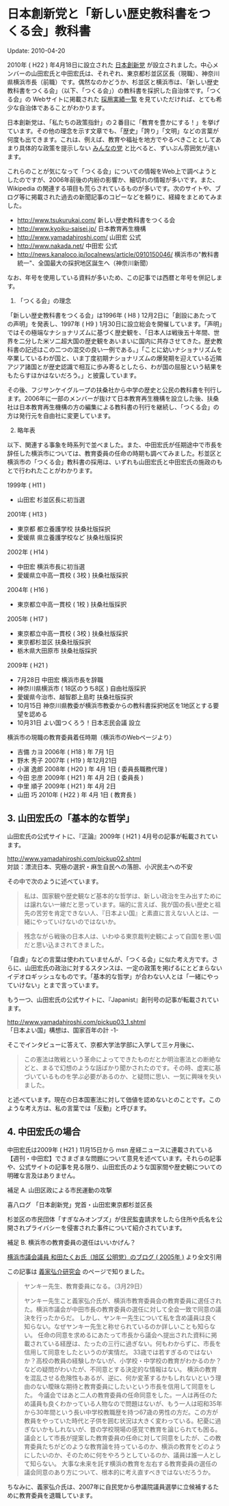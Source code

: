 日本創新党と「新しい歴史教科書をつくる会」教科書
=====

Update: 2010-04-20

2010年 ( H22 ) 年4月18日に設立された [日本創新党](http://www.nippon-soushin.jp/) が設立されました。中心メンバーの山田宏氏と中田宏氏は、それぞれ、東京都杉並区区長（現職）、神奈川県横浜市長（前職）です。偶然なのかどうか、杉並区と横浜市は、「新しい歴史教科書をつくる会」（以下、「つくる会」）の教科書を採択した自治体です。「つくる会」の Webサイトに掲載された [採用実績一覧](http://www.tsukurukai.com/18_saitaku_battle/saitaku00_zenkoku_H17.html) を見ていただければ、とても希少な自治体であることがわかります。

日本創新党は、「私たちの政策指針」の２番目に「教育を豊かにする！」を挙げています。その他の理念を示す文章でも、「歴史」「誇り」「文明」などの言葉が何度も出てきます。これは、例えば、教育や福祉を地方でやるべきこととしてあまり具体的な政策を提示しない [みんなの党](http://www.your-party.jp/) と比べると、ずいぶん雰囲気が違います。

これらのことが気になって「つくる会」についての情報をWeb上で調べようとしたのですが、2006年前後の内紛の影響か、細切れの情報が多いです。また、 Wikipedia の関連する項目も荒らされているものが多いです。次のサイトや、ブログ等に掲載された過去の新聞記事のコピーなどを頼りに、経緯をまとめてみました。

- http://www.tsukurukai.com/ 新しい歴史教科書をつくる会
- http://www.kyoiku-saisei.jp/ 日本教育再生機構
- http://www.yamadahiroshi.com/ 山田宏 公式
- http://www.nakada.net/ 中田宏 公式
- http://news.kanaloco.jp/localnews/article/0910150046/ 横浜市の"教科書統一"、全国最大の採択地区誕生へ（神奈川新聞）

なお、年号を使用している資料が多いため、この記事では西暦と年号を併記します。


1. 「つくる会」の理念

「新しい歴史教科書をつくる会」は1996年 ( H8 ) 12月2日に「創設にあたっての声明」を発表し、1997年 ( H9 ) 1月30日に設立総会を開催しています。「声明」ではその極端なナショナリズムに基づく歴史観を、「日本人は戦後五十年間、世界を二分した米ソ二超大国の歴史観をあいまいに国内に共存させてきた。歴史教科書の記述はこの二つの混交の良い一例である。」「ことに幼いナショナリズムを卒業しているわが国と、いま丁度初期ナショナリズムの爆発期を迎えている近隣アジア諸国とが歴史認識で相互に歩み寄るとしたら、わが国の屈服という結果をもたらすほかはないだろう。」と披露しています。

その後、フジサンケイグループの扶桑社から中学の歴史と公民の教科書を刊行します。2006年に一部のメンバーが抜けて日本教育再生機構を設立した後、扶桑社は日本教育再生機構の方の編集による教科書の刊行を継続し、「つくる会」の方は発行元を自由社に変更しています。


2. 略年表

以下、関連する事象を時系列で並べました。また、中田宏氏が任期途中で市長を辞任した横浜市については、教育委員の任命の時期も調べてみました。杉並区と横浜市の「つくる会」教科書の採用は、いずれも山田宏氏と中田宏氏の施政のもとで行われたことがわかります。

1999年 ( H11 )

- 山田宏 杉並区長に初当選

2001年 ( H13 )

- 東京都 都立養護学校 扶桑社版採択
- 愛媛県 県立養護学校など 扶桑社版採択

2002年 ( H14 )

- 中田宏 横浜市長に初当選
- 愛媛県立中高一貫校 ( 3校 ) 扶桑社版採択

2004年 ( H16 )

- 東京都立中高一貫校 ( 1校 ) 扶桑社版採択

2005年 ( H17 )

- 東京都立中高一貫校 ( 3校 ) 扶桑社版採択
- 東京都杉並区 扶桑社版採択
- 栃木県大田原市 扶桑社版採択

2009年 ( H21 )

- 7月28日 中田宏 横浜市長を辞職
- 神奈川県横浜市 ( 18区のうち8区 ) 自由社版採択
- 愛媛県今治市、越智郡上島町 扶桑社版採択
- 10月15日 神奈川県教委が横浜市教委からの教科書採択地区を1地区とする要望を認める
- 10月31日 よい国つくろう！日本志民会議 設立

横浜市の現職の教育委員着任時期（横浜市のWebページより）

- 吉備 カヨ 2006年 ( H18 ) 年 7月 1日
- 野木 秀子 2007年 ( H19 ) 年12月21日
- 小濵 逸郎 2008年 ( H20 ) 年 4月 1日 ( 委員長職務代理 )
- 今田 忠彦 2009年 ( H21 ) 年 4月 2日 ( 委員長 )
- 中里 順子 2009年 ( H21 ) 年 4月 2日
- 山田 巧 2010年 ( H22 ) 年 4月 1日 ( 教育長 )


## 3. 山田宏氏の「基本的な哲学」

山田宏氏の公式サイトに、『正論』2009年 ( H21 ) 4月号の記事が転載されています。

http://www.yamadahiroshi.com/pickup02.shtml<br/>
対談：漂流日本、究極の選択・麻生自民への落胆、小沢民主への不安

その中で次のように述べています。

> 私は、国家観や歴史観など基本的な哲学は、新しい政治を生み出すためには譲れない一線だと思っています。端的に言えば、我が国の長い歴史と祖先の苦労を肯定できない人、『日本よい国』と素直に言えない人とは、一緒にやっていけないのではないか。

> 残念ながら戦後の日本人は、いわゆる東京裁判史観によって自国を悪い国だと思い込まされてきました。

「自虐」などの言葉は使われていませんが、「つくる会」に似た考え方です。さらに、山田宏氏の政治に対するスタンスは、一定の政策を掲げるにとどまらないイデオロギッシュなものです。「基本的な哲学」が合わない人とは「一緒にやっていけない」とまで言っています。

もう一つ、山田宏氏の公式サイトに、『Japanist』創刊号の記事が転載されています。

http://www.yamadahiroshi.com/pickup03_1.shtml<br/>
「日本よい国」構想は、国家百年の計 -1-

そこでインタビューに答えて、京都大学法学部に入学して三ヶ月後に、

> この憲法は敗戦という革命によってできたものだとか明治憲法との断絶などと、まるで幻想のような話ばかり聞かされたのです。その時、虚実に基づいているものを学ぶ必要があるのか、と疑問に思い、一気に興味を失いました。

と述べています。現在の日本国憲法に対して価値を認めないとのことです。このような考え方は、私の言葉では「反動」と呼びます。


## 4. 中田宏氏の場合

中田宏氏は2009年 ( H21 ) 11月15日から msn 産経ニュースに連載されている【週刊・中田宏】でさまざまな問題について意見を述べています。それらの記事や、公式サイトの記事を見る限り、山田宏氏のような国家間や歴史観についての明確な言及はありません。


補足 A. 山田区政による市民運動の攻撃

喜八ログ 「日本創新党」党首・山田宏東京都杉並区長

杉並区の市民団体「すぎなみオンブズ」が住民監査請求をしたら住所や氏名を公開されプライバシーを侵害された事件について紹介されています。

補足 B. 横浜市の教育委員の選任はいいかげん？

[横浜市議会議員 和田たくお氏（旭区 公明党）のブログ ( 2005年 )](http://www.wada-takuo.jp/think/05/0329.html) より全文引用

この記事は [義家弘介研究会](http://www20.atwiki.jp/mekemekedash/) のページで知りました。

> ヤンキー先生、教育委員になる。（3月29日）
>
> ヤンキー先生こと義家弘介氏が、横浜市教育委員会の教育委員に選任された。横浜市議会が中田市長の教育委員の選任に対して全会一致で同意の議決を行ったからだ。
> しかし、ヤンキー先生について私を含め議員は良く知らない。なぜヤンキー先生と称せられているのか詳しいことも知らない。
> 任命の同意を求めるにあたって市長から議会へ提出された資料に掲載されている経歴は、たったの三行に過ぎない。何もわからずに、市長を信用して同意をしたというのが実情だ。
> 33歳では若すぎるのではないか？高校の教員の経験しかないが、小学校・中学校の教育がわかるのか？などの疑問がわいたが、不同意とする決定的な情報はない。
> 横浜の教育を混乱させる危険性もあるが、逆に、何か変革するかもしれないという理由のない曖昧な期待と教育委員にしたいという市長を信用して同意をした。
> 今議会ではあと二人の教育委員の任命同意をした。一人は再任のため議員も良くわかっている人物なので問題はないが、もう一人は昭和35年から30年間という長い中学校教職歴を持つ67歳の男性の方だ。この方が教員をやっていた時代と子供を囲む状況は大きく変わっている。杞憂に過ぎないかもしれないが、昔の学校現場の感覚で教育を論じられても困る。
> 議会として市長が提案した教育委員の任命に対して同意をしたが、この教育委員たちがどのような教育論を持っているのか、横浜の教育をどのようにしたいのか、そのために何をやろうとしているのか、議員は誰一人として知らない。
> 大事な未来を託す横浜の教育を左右する教育委員の選任の議会同意のあり方について、根本的に考え直すべきではないだろうか。

ちなみに、義家弘介氏は、2007年に自民党から参議院議員選挙に立候補するために教育委員を退職しています。
